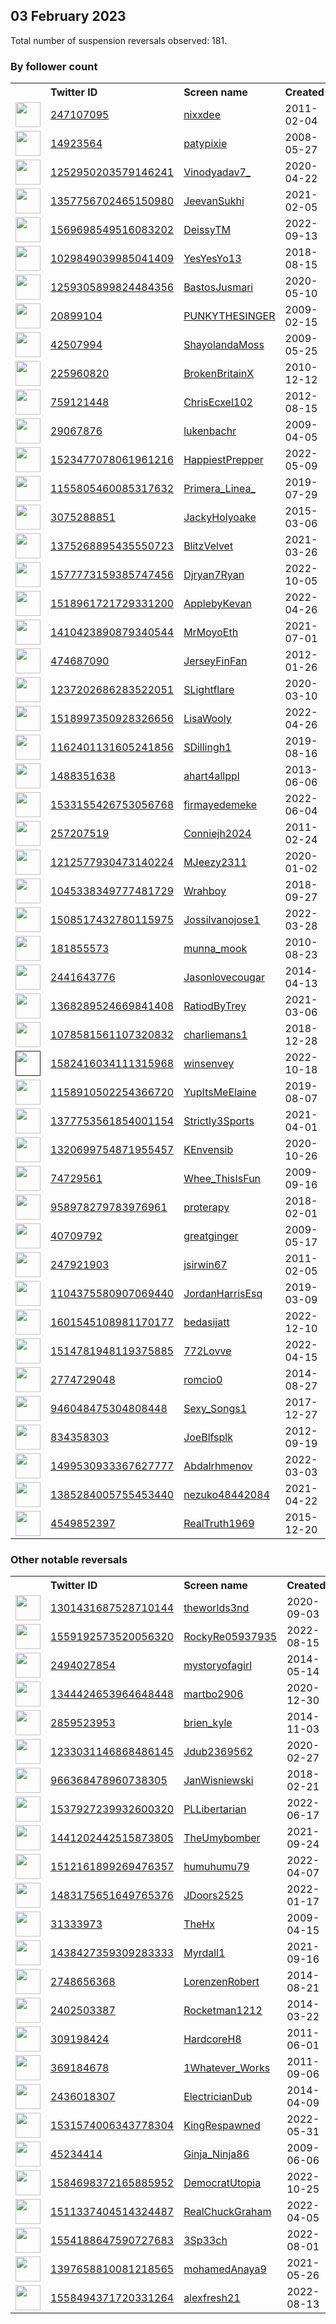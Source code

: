 
## 03 February 2023
Total number of suspension reversals observed: 181.

### By follower count
<table><tr><th></th><th align="left">Twitter ID</th><th align="left">Screen name</th>
<th align="left">Created</th><th align="left">Status</th><th align="left">Suspended</th><th align="left">Followers</th>
<tr><td><a href="https://pbs.twimg.com/profile_images/1657229910807830528/RXcDy2vG_normal.jpg"><img src="https://pbs.twimg.com/profile_images/1657229910807830528/RXcDy2vG_normal.jpg" width="40px" height="40px" align="center"/></a></td><td><a href="https://twitter.com/intent/user?user_id=247107095">247107095</a></td><td><a href="https://twitter.com/nixxdee">nixxdee</a></td><td>2011-02-04</td><td align="center"></td><td>2022-05-11</td><td>208647</td></tr>
<tr><td><a href="https://pbs.twimg.com/profile_images/1647460066893746176/GGBB8Yix_normal.jpg"><img src="https://pbs.twimg.com/profile_images/1647460066893746176/GGBB8Yix_normal.jpg" width="40px" height="40px" align="center"/></a></td><td><a href="https://twitter.com/intent/user?user_id=14923564">14923564</a></td><td><a href="https://twitter.com/patypixie">patypixie</a></td><td>2008-05-27</td><td align="center"></td><td>2023-01-28</td><td>77095</td></tr>
<tr><td><a href="https://pbs.twimg.com/profile_images/1661314207873372160/0M0KOLNm_normal.jpg"><img src="https://pbs.twimg.com/profile_images/1661314207873372160/0M0KOLNm_normal.jpg" width="40px" height="40px" align="center"/></a></td><td><a href="https://twitter.com/intent/user?user_id=1252950203579146241">1252950203579146241</a></td><td><a href="https://twitter.com/Vinodyadav7_">Vinodyadav7_</a></td><td>2020-04-22</td><td align="center"></td><td></td><td>57835</td></tr>
<tr><td><a href="https://pbs.twimg.com/profile_images/1441585341744521216/3uob9TUU_normal.jpg"><img src="https://pbs.twimg.com/profile_images/1441585341744521216/3uob9TUU_normal.jpg" width="40px" height="40px" align="center"/></a></td><td><a href="https://twitter.com/intent/user?user_id=1357756702465150980">1357756702465150980</a></td><td><a href="https://twitter.com/JeevanSukhi">JeevanSukhi</a></td><td>2021-02-05</td><td align="center"></td><td>2022-10-08</td><td>38937</td></tr>
<tr><td><a href="https://pbs.twimg.com/profile_images/1661935671131373568/IB-foKlJ_normal.jpg"><img src="https://pbs.twimg.com/profile_images/1661935671131373568/IB-foKlJ_normal.jpg" width="40px" height="40px" align="center"/></a></td><td><a href="https://twitter.com/intent/user?user_id=1569698549516083202">1569698549516083202</a></td><td><a href="https://twitter.com/DeissyTM">DeissyTM</a></td><td>2022-09-13</td><td align="center"></td><td>2023-01-25</td><td>30338</td></tr>
<tr><td><a href="https://pbs.twimg.com/profile_images/1408810998467743744/ERV6AQsU_normal.jpg"><img src="https://pbs.twimg.com/profile_images/1408810998467743744/ERV6AQsU_normal.jpg" width="40px" height="40px" align="center"/></a></td><td><a href="https://twitter.com/intent/user?user_id=1029849039985041409">1029849039985041409</a></td><td><a href="https://twitter.com/YesYesYo13">YesYesYo13</a></td><td>2018-08-15</td><td align="center"></td><td>2022-11-02</td><td>28724</td></tr>
<tr><td><a href="https://pbs.twimg.com/profile_images/1663945599320727552/-8iRWv6n_normal.jpg"><img src="https://pbs.twimg.com/profile_images/1663945599320727552/-8iRWv6n_normal.jpg" width="40px" height="40px" align="center"/></a></td><td><a href="https://twitter.com/intent/user?user_id=1259305899824484356">1259305899824484356</a></td><td><a href="https://twitter.com/BastosJusmari">BastosJusmari</a></td><td>2020-05-10</td><td align="center"></td><td>2022-06-19</td><td>21301</td></tr>
<tr><td><a href="https://pbs.twimg.com/profile_images/1663917276897091585/0lmuGwqq_normal.jpg"><img src="https://pbs.twimg.com/profile_images/1663917276897091585/0lmuGwqq_normal.jpg" width="40px" height="40px" align="center"/></a></td><td><a href="https://twitter.com/intent/user?user_id=20899104">20899104</a></td><td><a href="https://twitter.com/PUNKYTHESINGER">PUNKYTHESINGER</a></td><td>2009-02-15</td><td align="center"></td><td>2022-11-09</td><td>15102</td></tr>
<tr><td><a href="https://pbs.twimg.com/profile_images/1658964334146465799/pnp731T__normal.jpg"><img src="https://pbs.twimg.com/profile_images/1658964334146465799/pnp731T__normal.jpg" width="40px" height="40px" align="center"/></a></td><td><a href="https://twitter.com/intent/user?user_id=42507994">42507994</a></td><td><a href="https://twitter.com/ShayolandaMoss">ShayolandaMoss</a></td><td>2009-05-25</td><td align="center"></td><td>2023-01-15</td><td>8847</td></tr>
<tr><td><a href="https://pbs.twimg.com/profile_images/1649141103440850971/zhAIyU6C_normal.jpg"><img src="https://pbs.twimg.com/profile_images/1649141103440850971/zhAIyU6C_normal.jpg" width="40px" height="40px" align="center"/></a></td><td><a href="https://twitter.com/intent/user?user_id=225960820">225960820</a></td><td><a href="https://twitter.com/BrokenBritainX">BrokenBritainX</a></td><td>2010-12-12</td><td align="center">🔒</td><td></td><td>7374</td></tr>
<tr><td><a href="https://pbs.twimg.com/profile_images/1661086263850483741/yC5kC4Q4_normal.jpg"><img src="https://pbs.twimg.com/profile_images/1661086263850483741/yC5kC4Q4_normal.jpg" width="40px" height="40px" align="center"/></a></td><td><a href="https://twitter.com/intent/user?user_id=759121448">759121448</a></td><td><a href="https://twitter.com/ChrisEcxel102">ChrisEcxel102</a></td><td>2012-08-15</td><td align="center"></td><td>2023-01-27</td><td>4603</td></tr>
<tr><td><a href="https://pbs.twimg.com/profile_images/139920263/lukenbachr1229460372_normal.jpg"><img src="https://pbs.twimg.com/profile_images/139920263/lukenbachr1229460372_normal.jpg" width="40px" height="40px" align="center"/></a></td><td><a href="https://twitter.com/intent/user?user_id=29067876">29067876</a></td><td><a href="https://twitter.com/lukenbachr">lukenbachr</a></td><td>2009-04-05</td><td align="center">🚫</td><td>2023-01-01</td><td>3733</td></tr>
<tr><td><a href="https://pbs.twimg.com/profile_images/1523510817110462464/Kc0A9utB_normal.jpg"><img src="https://pbs.twimg.com/profile_images/1523510817110462464/Kc0A9utB_normal.jpg" width="40px" height="40px" align="center"/></a></td><td><a href="https://twitter.com/intent/user?user_id=1523477078061961216">1523477078061961216</a></td><td><a href="https://twitter.com/HappiestPrepper">HappiestPrepper</a></td><td>2022-05-09</td><td align="center"></td><td>2023-01-21</td><td>3727</td></tr>
<tr><td><a href="https://pbs.twimg.com/profile_images/1199647702184796161/pBJwWEB4_normal.jpg"><img src="https://pbs.twimg.com/profile_images/1199647702184796161/pBJwWEB4_normal.jpg" width="40px" height="40px" align="center"/></a></td><td><a href="https://twitter.com/intent/user?user_id=1155805460085317632">1155805460085317632</a></td><td><a href="https://twitter.com/Primera_Linea_">Primera_Linea_</a></td><td>2019-07-29</td><td align="center"></td><td>2022-06-22</td><td>3686</td></tr>
<tr><td><a href="https://pbs.twimg.com/profile_images/903157643379912704/yzhKhl8Q_normal.jpg"><img src="https://pbs.twimg.com/profile_images/903157643379912704/yzhKhl8Q_normal.jpg" width="40px" height="40px" align="center"/></a></td><td><a href="https://twitter.com/intent/user?user_id=3075288851">3075288851</a></td><td><a href="https://twitter.com/JackyHolyoake">JackyHolyoake</a></td><td>2015-03-06</td><td align="center"></td><td></td><td>3552</td></tr>
<tr><td><a href="https://pbs.twimg.com/profile_images/1581220608503083008/B1x-Grpi_normal.jpg"><img src="https://pbs.twimg.com/profile_images/1581220608503083008/B1x-Grpi_normal.jpg" width="40px" height="40px" align="center"/></a></td><td><a href="https://twitter.com/intent/user?user_id=1375268895435550723">1375268895435550723</a></td><td><a href="https://twitter.com/BlitzVelvet">BlitzVelvet</a></td><td>2021-03-26</td><td align="center"></td><td>2023-01-12</td><td>3043</td></tr>
<tr><td><a href="https://pbs.twimg.com/profile_images/1586024621454684160/5Ea1eT2X_normal.jpg"><img src="https://pbs.twimg.com/profile_images/1586024621454684160/5Ea1eT2X_normal.jpg" width="40px" height="40px" align="center"/></a></td><td><a href="https://twitter.com/intent/user?user_id=1577773159385747456">1577773159385747456</a></td><td><a href="https://twitter.com/Djryan7Ryan">Djryan7Ryan</a></td><td>2022-10-05</td><td align="center"></td><td>2022-12-18</td><td>2961</td></tr>
<tr><td><a href="https://pbs.twimg.com/profile_images/1624158004764368903/iCLcuyG1_normal.jpg"><img src="https://pbs.twimg.com/profile_images/1624158004764368903/iCLcuyG1_normal.jpg" width="40px" height="40px" align="center"/></a></td><td><a href="https://twitter.com/intent/user?user_id=1518961721729331200">1518961721729331200</a></td><td><a href="https://twitter.com/ApplebyKevan">ApplebyKevan</a></td><td>2022-04-26</td><td align="center"></td><td>2022-12-25</td><td>2805</td></tr>
<tr><td><a href="https://pbs.twimg.com/profile_images/1662992539563982852/K-JpXcx4_normal.jpg"><img src="https://pbs.twimg.com/profile_images/1662992539563982852/K-JpXcx4_normal.jpg" width="40px" height="40px" align="center"/></a></td><td><a href="https://twitter.com/intent/user?user_id=1410423890879340544">1410423890879340544</a></td><td><a href="https://twitter.com/MrMoyoEth">MrMoyoEth</a></td><td>2021-07-01</td><td align="center"></td><td>2023-01-31</td><td>2741</td></tr>
<tr><td><a href="https://pbs.twimg.com/profile_images/1564314161345183746/CVoFHr9H_normal.jpg"><img src="https://pbs.twimg.com/profile_images/1564314161345183746/CVoFHr9H_normal.jpg" width="40px" height="40px" align="center"/></a></td><td><a href="https://twitter.com/intent/user?user_id=474687090">474687090</a></td><td><a href="https://twitter.com/JerseyFinFan">JerseyFinFan</a></td><td>2012-01-26</td><td align="center"></td><td>2022-12-07</td><td>2659</td></tr>
<tr><td><a href="https://pbs.twimg.com/profile_images/1664449820000665600/1G4qBx5B_normal.png"><img src="https://pbs.twimg.com/profile_images/1664449820000665600/1G4qBx5B_normal.png" width="40px" height="40px" align="center"/></a></td><td><a href="https://twitter.com/intent/user?user_id=1237202686283522051">1237202686283522051</a></td><td><a href="https://twitter.com/SLightflare">SLightflare</a></td><td>2020-03-10</td><td align="center"></td><td>2022-05-25</td><td>2641</td></tr>
<tr><td><a href="https://pbs.twimg.com/profile_images/1518998467003224068/LPHY0U1A_normal.jpg"><img src="https://pbs.twimg.com/profile_images/1518998467003224068/LPHY0U1A_normal.jpg" width="40px" height="40px" align="center"/></a></td><td><a href="https://twitter.com/intent/user?user_id=1518997350928326656">1518997350928326656</a></td><td><a href="https://twitter.com/LisaWooly">LisaWooly</a></td><td>2022-04-26</td><td align="center"></td><td>2023-01-14</td><td>2553</td></tr>
<tr><td><a href="https://pbs.twimg.com/profile_images/1205894737942724608/igTJizUR_normal.jpg"><img src="https://pbs.twimg.com/profile_images/1205894737942724608/igTJizUR_normal.jpg" width="40px" height="40px" align="center"/></a></td><td><a href="https://twitter.com/intent/user?user_id=1162401131605241856">1162401131605241856</a></td><td><a href="https://twitter.com/SDillingh1">SDillingh1</a></td><td>2019-08-16</td><td align="center"></td><td>2023-01-03</td><td>2353</td></tr>
<tr><td><a href="https://pbs.twimg.com/profile_images/1642472474272210944/r59eQlwQ_normal.jpg"><img src="https://pbs.twimg.com/profile_images/1642472474272210944/r59eQlwQ_normal.jpg" width="40px" height="40px" align="center"/></a></td><td><a href="https://twitter.com/intent/user?user_id=1488351638">1488351638</a></td><td><a href="https://twitter.com/ahart4allppl">ahart4allppl</a></td><td>2013-06-06</td><td align="center"></td><td></td><td>2309</td></tr>
<tr><td><a href="https://pbs.twimg.com/profile_images/1665935308364599301/876574bg_normal.jpg"><img src="https://pbs.twimg.com/profile_images/1665935308364599301/876574bg_normal.jpg" width="40px" height="40px" align="center"/></a></td><td><a href="https://twitter.com/intent/user?user_id=1533155426753056768">1533155426753056768</a></td><td><a href="https://twitter.com/firmayedemeke">firmayedemeke</a></td><td>2022-06-04</td><td align="center"></td><td>2023-01-13</td><td>2230</td></tr>
<tr><td><a href="https://pbs.twimg.com/profile_images/1664072742973370369/5FHQIl9W_normal.jpg"><img src="https://pbs.twimg.com/profile_images/1664072742973370369/5FHQIl9W_normal.jpg" width="40px" height="40px" align="center"/></a></td><td><a href="https://twitter.com/intent/user?user_id=257207519">257207519</a></td><td><a href="https://twitter.com/Conniejh2024">Conniejh2024</a></td><td>2011-02-24</td><td align="center"></td><td></td><td>2002</td></tr>
<tr><td><a href="https://pbs.twimg.com/profile_images/1653925534236016642/teAqQ-n1_normal.jpg"><img src="https://pbs.twimg.com/profile_images/1653925534236016642/teAqQ-n1_normal.jpg" width="40px" height="40px" align="center"/></a></td><td><a href="https://twitter.com/intent/user?user_id=1212577930473140224">1212577930473140224</a></td><td><a href="https://twitter.com/MJeezy2311">MJeezy2311</a></td><td>2020-01-02</td><td align="center"></td><td>2023-01-16</td><td>1977</td></tr>
<tr><td><a href="https://pbs.twimg.com/profile_images/1658658087170088960/AukbHJ9W_normal.jpg"><img src="https://pbs.twimg.com/profile_images/1658658087170088960/AukbHJ9W_normal.jpg" width="40px" height="40px" align="center"/></a></td><td><a href="https://twitter.com/intent/user?user_id=1045338349777481729">1045338349777481729</a></td><td><a href="https://twitter.com/Wrahboy">Wrahboy</a></td><td>2018-09-27</td><td align="center">🔒</td><td></td><td>1975</td></tr>
<tr><td><a href="https://pbs.twimg.com/profile_images/1641844623789129730/sI4YTj3G_normal.jpg"><img src="https://pbs.twimg.com/profile_images/1641844623789129730/sI4YTj3G_normal.jpg" width="40px" height="40px" align="center"/></a></td><td><a href="https://twitter.com/intent/user?user_id=1508517432780115975">1508517432780115975</a></td><td><a href="https://twitter.com/Jossilvanojose1">Jossilvanojose1</a></td><td>2022-03-28</td><td align="center"></td><td>2022-11-07</td><td>1968</td></tr>
<tr><td><a href="https://pbs.twimg.com/profile_images/1560024228182859777/RnQgniRI_normal.jpg"><img src="https://pbs.twimg.com/profile_images/1560024228182859777/RnQgniRI_normal.jpg" width="40px" height="40px" align="center"/></a></td><td><a href="https://twitter.com/intent/user?user_id=181855573">181855573</a></td><td><a href="https://twitter.com/munna_mook">munna_mook</a></td><td>2010-08-23</td><td align="center">👋</td><td>2023-01-19</td><td>1795</td></tr>
<tr><td><a href="https://pbs.twimg.com/profile_images/501487413248536577/cctMo0Kw_normal.jpeg"><img src="https://pbs.twimg.com/profile_images/501487413248536577/cctMo0Kw_normal.jpeg" width="40px" height="40px" align="center"/></a></td><td><a href="https://twitter.com/intent/user?user_id=2441643776">2441643776</a></td><td><a href="https://twitter.com/Jasonlovecougar">Jasonlovecougar</a></td><td>2014-04-13</td><td align="center"></td><td></td><td>1698</td></tr>
<tr><td><a href="https://pbs.twimg.com/profile_images/1665370268678725637/Vs1W6IXQ_normal.jpg"><img src="https://pbs.twimg.com/profile_images/1665370268678725637/Vs1W6IXQ_normal.jpg" width="40px" height="40px" align="center"/></a></td><td><a href="https://twitter.com/intent/user?user_id=1368289524669841408">1368289524669841408</a></td><td><a href="https://twitter.com/RatiodByTrey">RatiodByTrey</a></td><td>2021-03-06</td><td align="center"></td><td></td><td>1687</td></tr>
<tr><td><a href="https://pbs.twimg.com/profile_images/1622799516247130113/mGc0MByq_normal.jpg"><img src="https://pbs.twimg.com/profile_images/1622799516247130113/mGc0MByq_normal.jpg" width="40px" height="40px" align="center"/></a></td><td><a href="https://twitter.com/intent/user?user_id=1078581561107320832">1078581561107320832</a></td><td><a href="https://twitter.com/charliemans1">charliemans1</a></td><td>2018-12-28</td><td align="center"></td><td>2023-01-24</td><td>1657</td></tr>
<tr><td><a href=""><img src="" width="40px" height="40px" align="center"/></a></td><td><a href="https://twitter.com/intent/user?user_id=1582416034111315968">1582416034111315968</a></td><td><a href="https://twitter.com/winsenvey">winsenvey</a></td><td>2022-10-18</td><td align="center"></td><td>2023-01-23</td><td>1591</td></tr>
<tr><td><a href="https://pbs.twimg.com/profile_images/1546169417419132928/4J42MM0J_normal.jpg"><img src="https://pbs.twimg.com/profile_images/1546169417419132928/4J42MM0J_normal.jpg" width="40px" height="40px" align="center"/></a></td><td><a href="https://twitter.com/intent/user?user_id=1158910502254366720">1158910502254366720</a></td><td><a href="https://twitter.com/YupItsMeElaine">YupItsMeElaine</a></td><td>2019-08-07</td><td align="center"></td><td>2022-11-15</td><td>1582</td></tr>
<tr><td><a href="https://pbs.twimg.com/profile_images/1612117754122829829/mV4LW3pl_normal.jpg"><img src="https://pbs.twimg.com/profile_images/1612117754122829829/mV4LW3pl_normal.jpg" width="40px" height="40px" align="center"/></a></td><td><a href="https://twitter.com/intent/user?user_id=1377753561854001154">1377753561854001154</a></td><td><a href="https://twitter.com/Strictly3Sports">Strictly3Sports</a></td><td>2021-04-01</td><td align="center"></td><td>2023-01-12</td><td>1442</td></tr>
<tr><td><a href="https://pbs.twimg.com/profile_images/1602603776501850113/pkgTkv7H_normal.jpg"><img src="https://pbs.twimg.com/profile_images/1602603776501850113/pkgTkv7H_normal.jpg" width="40px" height="40px" align="center"/></a></td><td><a href="https://twitter.com/intent/user?user_id=1320699754871955457">1320699754871955457</a></td><td><a href="https://twitter.com/KEnvensib">KEnvensib</a></td><td>2020-10-26</td><td align="center"></td><td>2023-01-15</td><td>1439</td></tr>
<tr><td><a href="https://pbs.twimg.com/profile_images/1347752977206018048/tw2OGgDC_normal.jpg"><img src="https://pbs.twimg.com/profile_images/1347752977206018048/tw2OGgDC_normal.jpg" width="40px" height="40px" align="center"/></a></td><td><a href="https://twitter.com/intent/user?user_id=74729561">74729561</a></td><td><a href="https://twitter.com/Whee_ThisIsFun">Whee_ThisIsFun</a></td><td>2009-09-16</td><td align="center"></td><td></td><td>1323</td></tr>
<tr><td><a href="https://pbs.twimg.com/profile_images/1625058673272799233/5Kq4nXSE_normal.jpg"><img src="https://pbs.twimg.com/profile_images/1625058673272799233/5Kq4nXSE_normal.jpg" width="40px" height="40px" align="center"/></a></td><td><a href="https://twitter.com/intent/user?user_id=958978279783976961">958978279783976961</a></td><td><a href="https://twitter.com/proterapy">proterapy</a></td><td>2018-02-01</td><td align="center"></td><td>2022-12-12</td><td>1293</td></tr>
<tr><td><a href="https://pbs.twimg.com/profile_images/1633529133295714306/TLd8W9cU_normal.jpg"><img src="https://pbs.twimg.com/profile_images/1633529133295714306/TLd8W9cU_normal.jpg" width="40px" height="40px" align="center"/></a></td><td><a href="https://twitter.com/intent/user?user_id=40709792">40709792</a></td><td><a href="https://twitter.com/greatginger">greatginger</a></td><td>2009-05-17</td><td align="center"></td><td>2022-11-17</td><td>1284</td></tr>
<tr><td><a href="https://pbs.twimg.com/profile_images/1637097171781668864/wIz983s8_normal.jpg"><img src="https://pbs.twimg.com/profile_images/1637097171781668864/wIz983s8_normal.jpg" width="40px" height="40px" align="center"/></a></td><td><a href="https://twitter.com/intent/user?user_id=247921903">247921903</a></td><td><a href="https://twitter.com/jsirwin67">jsirwin67</a></td><td>2011-02-05</td><td align="center"></td><td>2022-12-06</td><td>1271</td></tr>
<tr><td><a href="https://pbs.twimg.com/profile_images/1147832258138525697/qfv5yyOE_normal.jpg"><img src="https://pbs.twimg.com/profile_images/1147832258138525697/qfv5yyOE_normal.jpg" width="40px" height="40px" align="center"/></a></td><td><a href="https://twitter.com/intent/user?user_id=1104375580907069440">1104375580907069440</a></td><td><a href="https://twitter.com/JordanHarrisEsq">JordanHarrisEsq</a></td><td>2019-03-09</td><td align="center"></td><td></td><td>1214</td></tr>
<tr><td><a href="https://pbs.twimg.com/profile_images/1642491077511847938/ycby9-Dv_normal.jpg"><img src="https://pbs.twimg.com/profile_images/1642491077511847938/ycby9-Dv_normal.jpg" width="40px" height="40px" align="center"/></a></td><td><a href="https://twitter.com/intent/user?user_id=1601545108981170177">1601545108981170177</a></td><td><a href="https://twitter.com/bedasijatt">bedasijatt</a></td><td>2022-12-10</td><td align="center">👋</td><td>2023-02-01</td><td>1156</td></tr>
<tr><td><a href="https://pbs.twimg.com/profile_images/1664298828759986177/LcxUNYWW_normal.jpg"><img src="https://pbs.twimg.com/profile_images/1664298828759986177/LcxUNYWW_normal.jpg" width="40px" height="40px" align="center"/></a></td><td><a href="https://twitter.com/intent/user?user_id=1514781948119375885">1514781948119375885</a></td><td><a href="https://twitter.com/772Lovve">772Lovve</a></td><td>2022-04-15</td><td align="center"></td><td>2022-12-29</td><td>1137</td></tr>
<tr><td><a href="https://pbs.twimg.com/profile_images/1557041234002190337/igD--miI_normal.jpg"><img src="https://pbs.twimg.com/profile_images/1557041234002190337/igD--miI_normal.jpg" width="40px" height="40px" align="center"/></a></td><td><a href="https://twitter.com/intent/user?user_id=2774729048">2774729048</a></td><td><a href="https://twitter.com/romcio0">romcio0</a></td><td>2014-08-27</td><td align="center"></td><td>2022-08-20</td><td>1125</td></tr>
<tr><td><a href="https://pbs.twimg.com/profile_images/1615028393375825941/mjuBGw27_normal.jpg"><img src="https://pbs.twimg.com/profile_images/1615028393375825941/mjuBGw27_normal.jpg" width="40px" height="40px" align="center"/></a></td><td><a href="https://twitter.com/intent/user?user_id=946048475304808448">946048475304808448</a></td><td><a href="https://twitter.com/Sexy_Songs1">Sexy_Songs1</a></td><td>2017-12-27</td><td align="center"></td><td>2023-01-28</td><td>1091</td></tr>
<tr><td><a href="https://pbs.twimg.com/profile_images/1362052564381028362/IJ9UN85v_normal.jpg"><img src="https://pbs.twimg.com/profile_images/1362052564381028362/IJ9UN85v_normal.jpg" width="40px" height="40px" align="center"/></a></td><td><a href="https://twitter.com/intent/user?user_id=834358303">834358303</a></td><td><a href="https://twitter.com/JoeBlfsplk">JoeBlfsplk</a></td><td>2012-09-19</td><td align="center"></td><td>2023-01-19</td><td>1063</td></tr>
<tr><td><a href="https://pbs.twimg.com/profile_images/1539214578004926464/eQEfvEtU_normal.jpg"><img src="https://pbs.twimg.com/profile_images/1539214578004926464/eQEfvEtU_normal.jpg" width="40px" height="40px" align="center"/></a></td><td><a href="https://twitter.com/intent/user?user_id=1499530933367627777">1499530933367627777</a></td><td><a href="https://twitter.com/Abdalrhmenov">Abdalrhmenov</a></td><td>2022-03-03</td><td align="center">👋</td><td>2022-12-26</td><td>1061</td></tr>
<tr><td><a href="https://pbs.twimg.com/profile_images/1514554730420539399/c3pTPA3U_normal.jpg"><img src="https://pbs.twimg.com/profile_images/1514554730420539399/c3pTPA3U_normal.jpg" width="40px" height="40px" align="center"/></a></td><td><a href="https://twitter.com/intent/user?user_id=1385284005755453440">1385284005755453440</a></td><td><a href="https://twitter.com/nezuko48442084">nezuko48442084</a></td><td>2021-04-22</td><td align="center"></td><td>2022-04-23</td><td>1025</td></tr>
<tr><td><a href="https://pbs.twimg.com/profile_images/1630372855618699267/qVUdD2TA_normal.jpg"><img src="https://pbs.twimg.com/profile_images/1630372855618699267/qVUdD2TA_normal.jpg" width="40px" height="40px" align="center"/></a></td><td><a href="https://twitter.com/intent/user?user_id=4549852397">4549852397</a></td><td><a href="https://twitter.com/RealTruth1969">RealTruth1969</a></td><td>2015-12-20</td><td align="center"></td><td></td><td>1024</td></tr>
</table>

### Other notable reversals
<table><tr><th></th><th align="left">Twitter ID</th><th align="left">Screen name</th>
<th align="left">Created</th><th align="left">Status</th><th align="left">Suspended</th><th align="left">Followers</th>
<tr><td><a href="https://pbs.twimg.com/profile_images/1626998183405420547/BktXN5Lh_normal.jpg"><img src="https://pbs.twimg.com/profile_images/1626998183405420547/BktXN5Lh_normal.jpg" width="40px" height="40px" align="center"/></a></td><td><a href="https://twitter.com/intent/user?user_id=1301431687528710144">1301431687528710144</a></td><td><a href="https://twitter.com/theworlds3nd">theworlds3nd</a></td><td>2020-09-03</td><td align="center"></td><td>2022-11-20</td><td>821</td></tr>
<tr><td><a href="https://pbs.twimg.com/profile_images/1646642689776001024/b0nJI1vb_normal.jpg"><img src="https://pbs.twimg.com/profile_images/1646642689776001024/b0nJI1vb_normal.jpg" width="40px" height="40px" align="center"/></a></td><td><a href="https://twitter.com/intent/user?user_id=1559192573520056320">1559192573520056320</a></td><td><a href="https://twitter.com/RockyRe05937935">RockyRe05937935</a></td><td>2022-08-15</td><td align="center"></td><td>2022-11-30</td><td>545</td></tr>
<tr><td><a href="https://pbs.twimg.com/profile_images/1449414138036371461/ITo23dQO_normal.jpg"><img src="https://pbs.twimg.com/profile_images/1449414138036371461/ITo23dQO_normal.jpg" width="40px" height="40px" align="center"/></a></td><td><a href="https://twitter.com/intent/user?user_id=2494027854">2494027854</a></td><td><a href="https://twitter.com/mystoryofagirl">mystoryofagirl</a></td><td>2014-05-14</td><td align="center"></td><td>2022-12-01</td><td>278</td></tr>
<tr><td><a href="https://pbs.twimg.com/profile_images/1524082414485749764/uSvtmd6p_normal.jpg"><img src="https://pbs.twimg.com/profile_images/1524082414485749764/uSvtmd6p_normal.jpg" width="40px" height="40px" align="center"/></a></td><td><a href="https://twitter.com/intent/user?user_id=1344424653964648448">1344424653964648448</a></td><td><a href="https://twitter.com/martbo2906">martbo2906</a></td><td>2020-12-30</td><td align="center">🚫</td><td>2022-12-26</td><td>702</td></tr>
<tr><td><a href="https://pbs.twimg.com/profile_images/529381703400562689/7cRClHNc_normal.jpeg"><img src="https://pbs.twimg.com/profile_images/529381703400562689/7cRClHNc_normal.jpeg" width="40px" height="40px" align="center"/></a></td><td><a href="https://twitter.com/intent/user?user_id=2859523953">2859523953</a></td><td><a href="https://twitter.com/brien_kyle">brien_kyle</a></td><td>2014-11-03</td><td align="center"></td><td>2022-12-30</td><td>189</td></tr>
<tr><td><a href="https://pbs.twimg.com/profile_images/1602828186458492929/ZrIvR3HM_normal.jpg"><img src="https://pbs.twimg.com/profile_images/1602828186458492929/ZrIvR3HM_normal.jpg" width="40px" height="40px" align="center"/></a></td><td><a href="https://twitter.com/intent/user?user_id=1233031146868486145">1233031146868486145</a></td><td><a href="https://twitter.com/Jdub2369562">Jdub2369562</a></td><td>2020-02-27</td><td align="center"></td><td>2023-01-13</td><td>73</td></tr>
<tr><td><a href="https://pbs.twimg.com/profile_images/1505031085327065091/eL0iIz-r_normal.jpg"><img src="https://pbs.twimg.com/profile_images/1505031085327065091/eL0iIz-r_normal.jpg" width="40px" height="40px" align="center"/></a></td><td><a href="https://twitter.com/intent/user?user_id=966368478960738305">966368478960738305</a></td><td><a href="https://twitter.com/JanWisniewski">JanWisniewski</a></td><td>2018-02-21</td><td align="center"></td><td>2023-01-19</td><td>416</td></tr>
<tr><td><a href="https://pbs.twimg.com/profile_images/1664667546077782018/xMhnd-W9_normal.jpg"><img src="https://pbs.twimg.com/profile_images/1664667546077782018/xMhnd-W9_normal.jpg" width="40px" height="40px" align="center"/></a></td><td><a href="https://twitter.com/intent/user?user_id=1537927239932600320">1537927239932600320</a></td><td><a href="https://twitter.com/PLLibertarian">PLLibertarian</a></td><td>2022-06-17</td><td align="center"></td><td>2022-12-02</td><td>815</td></tr>
<tr><td><a href="https://pbs.twimg.com/profile_images/1652918667829542915/6_NXFIZ0_normal.jpg"><img src="https://pbs.twimg.com/profile_images/1652918667829542915/6_NXFIZ0_normal.jpg" width="40px" height="40px" align="center"/></a></td><td><a href="https://twitter.com/intent/user?user_id=1441202442515873805">1441202442515873805</a></td><td><a href="https://twitter.com/TheUmybomber">TheUmybomber</a></td><td>2021-09-24</td><td align="center"></td><td>2023-01-17</td><td>95</td></tr>
<tr><td><a href="https://pbs.twimg.com/profile_images/1580718137930031104/6w2x5JMY_normal.jpg"><img src="https://pbs.twimg.com/profile_images/1580718137930031104/6w2x5JMY_normal.jpg" width="40px" height="40px" align="center"/></a></td><td><a href="https://twitter.com/intent/user?user_id=1512161899269476357">1512161899269476357</a></td><td><a href="https://twitter.com/humuhumu79">humuhumu79</a></td><td>2022-04-07</td><td align="center"></td><td>2022-12-24</td><td>177</td></tr>
<tr><td><a href="https://pbs.twimg.com/profile_images/1483175749779697669/eWef2mtz_normal.jpg"><img src="https://pbs.twimg.com/profile_images/1483175749779697669/eWef2mtz_normal.jpg" width="40px" height="40px" align="center"/></a></td><td><a href="https://twitter.com/intent/user?user_id=1483175651649765376">1483175651649765376</a></td><td><a href="https://twitter.com/JDoors2525">JDoors2525</a></td><td>2022-01-17</td><td align="center"></td><td>2022-12-14</td><td>324</td></tr>
<tr><td><a href="https://pbs.twimg.com/profile_images/1518604877588418561/RNCl9nKx_normal.jpg"><img src="https://pbs.twimg.com/profile_images/1518604877588418561/RNCl9nKx_normal.jpg" width="40px" height="40px" align="center"/></a></td><td><a href="https://twitter.com/intent/user?user_id=31333973">31333973</a></td><td><a href="https://twitter.com/TheHx">TheHx</a></td><td>2009-04-15</td><td align="center"></td><td>2023-01-17</td><td>32</td></tr>
<tr><td><a href="https://pbs.twimg.com/profile_images/1621526798935916544/sjElCPlb_normal.jpg"><img src="https://pbs.twimg.com/profile_images/1621526798935916544/sjElCPlb_normal.jpg" width="40px" height="40px" align="center"/></a></td><td><a href="https://twitter.com/intent/user?user_id=1438427359309283333">1438427359309283333</a></td><td><a href="https://twitter.com/Myrdall1">Myrdall1</a></td><td>2021-09-16</td><td align="center"></td><td>2022-12-31</td><td>167</td></tr>
<tr><td><a href="https://pbs.twimg.com/profile_images/752275999547547648/mpxtO1uI_normal.jpg"><img src="https://pbs.twimg.com/profile_images/752275999547547648/mpxtO1uI_normal.jpg" width="40px" height="40px" align="center"/></a></td><td><a href="https://twitter.com/intent/user?user_id=2748656368">2748656368</a></td><td><a href="https://twitter.com/LorenzenRobert">LorenzenRobert</a></td><td>2014-08-21</td><td align="center"></td><td>2023-01-19</td><td>15</td></tr>
<tr><td><a href="https://pbs.twimg.com/profile_images/1586141310880473088/577NDH4t_normal.jpg"><img src="https://pbs.twimg.com/profile_images/1586141310880473088/577NDH4t_normal.jpg" width="40px" height="40px" align="center"/></a></td><td><a href="https://twitter.com/intent/user?user_id=2402503387">2402503387</a></td><td><a href="https://twitter.com/Rocketman1212">Rocketman1212</a></td><td>2014-03-22</td><td align="center"></td><td>2022-11-29</td><td>2</td></tr>
<tr><td><a href="https://pbs.twimg.com/profile_images/1398148220212105216/in7MczSD_normal.jpg"><img src="https://pbs.twimg.com/profile_images/1398148220212105216/in7MczSD_normal.jpg" width="40px" height="40px" align="center"/></a></td><td><a href="https://twitter.com/intent/user?user_id=309198424">309198424</a></td><td><a href="https://twitter.com/HardcoreH8">HardcoreH8</a></td><td>2011-06-01</td><td align="center">🔒</td><td>2022-12-16</td><td>164</td></tr>
<tr><td><a href="https://pbs.twimg.com/profile_images/1514103465836183553/o1FxxTY7_normal.jpg"><img src="https://pbs.twimg.com/profile_images/1514103465836183553/o1FxxTY7_normal.jpg" width="40px" height="40px" align="center"/></a></td><td><a href="https://twitter.com/intent/user?user_id=369184678">369184678</a></td><td><a href="https://twitter.com/1Whatever_Works">1Whatever_Works</a></td><td>2011-09-06</td><td align="center"></td><td>2022-11-09</td><td>867</td></tr>
<tr><td><a href="https://pbs.twimg.com/profile_images/1625091067539251201/J80M0Q8Q_normal.jpg"><img src="https://pbs.twimg.com/profile_images/1625091067539251201/J80M0Q8Q_normal.jpg" width="40px" height="40px" align="center"/></a></td><td><a href="https://twitter.com/intent/user?user_id=2436018307">2436018307</a></td><td><a href="https://twitter.com/ElectricianDub">ElectricianDub</a></td><td>2014-04-09</td><td align="center">🚫</td><td>2023-01-21</td><td>343</td></tr>
<tr><td><a href="https://abs.twimg.com/sticky/default_profile_images/default_profile_normal.png"><img src="https://abs.twimg.com/sticky/default_profile_images/default_profile_normal.png" width="40px" height="40px" align="center"/></a></td><td><a href="https://twitter.com/intent/user?user_id=1531574006343778304">1531574006343778304</a></td><td><a href="https://twitter.com/KingRespawned">KingRespawned</a></td><td>2022-05-31</td><td align="center"></td><td>2022-11-14</td><td>2</td></tr>
<tr><td><a href="https://pbs.twimg.com/profile_images/1587236586202304512/wZPJVHnq_normal.jpg"><img src="https://pbs.twimg.com/profile_images/1587236586202304512/wZPJVHnq_normal.jpg" width="40px" height="40px" align="center"/></a></td><td><a href="https://twitter.com/intent/user?user_id=45234414">45234414</a></td><td><a href="https://twitter.com/Ginja_Ninja86">Ginja_Ninja86</a></td><td>2009-06-06</td><td align="center"></td><td>2023-01-02</td><td>679</td></tr>
<tr><td><a href="https://pbs.twimg.com/profile_images/1584698931975491585/q-cDwgNC_normal.jpg"><img src="https://pbs.twimg.com/profile_images/1584698931975491585/q-cDwgNC_normal.jpg" width="40px" height="40px" align="center"/></a></td><td><a href="https://twitter.com/intent/user?user_id=1584698372165885952">1584698372165885952</a></td><td><a href="https://twitter.com/DemocratUtopia">DemocratUtopia</a></td><td>2022-10-25</td><td align="center"></td><td>2023-01-20</td><td>19</td></tr>
<tr><td><a href="https://pbs.twimg.com/profile_images/1511338257501597702/oUYcu2ez_normal.jpg"><img src="https://pbs.twimg.com/profile_images/1511338257501597702/oUYcu2ez_normal.jpg" width="40px" height="40px" align="center"/></a></td><td><a href="https://twitter.com/intent/user?user_id=1511337404514324487">1511337404514324487</a></td><td><a href="https://twitter.com/RealChuckGraham">RealChuckGraham</a></td><td>2022-04-05</td><td align="center">👋</td><td>2023-01-20</td><td>510</td></tr>
<tr><td><a href="https://pbs.twimg.com/profile_images/1639195987892662274/G5HnpvHR_normal.jpg"><img src="https://pbs.twimg.com/profile_images/1639195987892662274/G5HnpvHR_normal.jpg" width="40px" height="40px" align="center"/></a></td><td><a href="https://twitter.com/intent/user?user_id=1554188647590727683">1554188647590727683</a></td><td><a href="https://twitter.com/3Sp33ch">3Sp33ch</a></td><td>2022-08-01</td><td align="center">👋</td><td>2023-01-19</td><td>645</td></tr>
<tr><td><a href="https://pbs.twimg.com/profile_images/1638625413780873237/GN2iskSI_normal.jpg"><img src="https://pbs.twimg.com/profile_images/1638625413780873237/GN2iskSI_normal.jpg" width="40px" height="40px" align="center"/></a></td><td><a href="https://twitter.com/intent/user?user_id=1397658810081218565">1397658810081218565</a></td><td><a href="https://twitter.com/mohamedAnaya9">mohamedAnaya9</a></td><td>2021-05-26</td><td align="center"></td><td>2023-01-21</td><td>309</td></tr>
<tr><td><a href="https://pbs.twimg.com/profile_images/1558613855130898433/TawBwZ-Q_normal.jpg"><img src="https://pbs.twimg.com/profile_images/1558613855130898433/TawBwZ-Q_normal.jpg" width="40px" height="40px" align="center"/></a></td><td><a href="https://twitter.com/intent/user?user_id=1558494371720331264">1558494371720331264</a></td><td><a href="https://twitter.com/alexfresh21">alexfresh21</a></td><td>2022-08-13</td><td align="center"></td><td>2023-01-27</td><td>62</td></tr>
</table>
